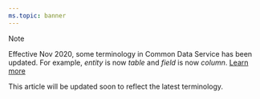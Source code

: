 ```yaml
---
ms.topic: banner
---
```

> [!NOTE]
> Effective Nov 2020, some terminology in Common Data Service has been updated. For example, *entity* is now *table* and *field* is now *column*. [Learn more](https://go.microsoft.com/fwlink/?linkid=2147247)
>
> This article will be updated soon to reflect the latest terminology.

